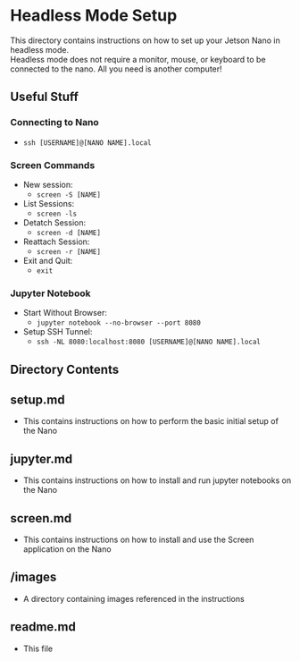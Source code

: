 <h1> Headless Mode Setup</h1>

This directory contains instructions on how to set up your Jetson Nano in headless mode.  
Headless mode does not require a monitor, mouse, or keyboard to be connected to the nano. All you need is another computer!

<h2>Useful Stuff</h2>

<h3>Connecting to Nano</h3> 

 * `ssh [USERNAME]@[NANO NAME].local`

<h3>Screen Commands</h3>

 * New session:
   * `screen -S [NAME]`  
 * List Sessions:
   * `screen -ls`  
 * Detatch Session:
   * `screen -d [NAME]`  
 * Reattach Session:
   * `screen -r [NAME]`
 * Exit and Quit:
   * `exit`

<h3>Jupyter Notebook</h3>

 * Start Without Browser:  
   * `jupyter notebook --no-browser --port 8080`
 * Setup SSH Tunnel:  
   * `ssh -NL 8080:localhost:8080 [USERNAME]@[NANO NAME].local`

<h2>Directory Contents</h2>

<h2>setup.md</h2>

  * This contains instructions on how to perform the basic initial setup of the Nano

<h2>jupyter.md</h2>

  * This contains instructions on how to install and run jupyter notebooks on the Nano

<h2>screen.md</h2>

  * This contains instructions on how to install and use the Screen application on the Nano

<h2>/images</h2>
  
  * A directory containing images referenced in the instructions

<h2>readme.md</h2>

  * This file

